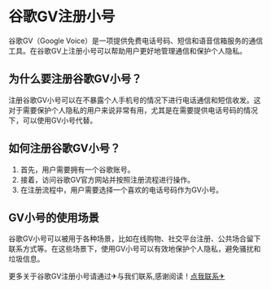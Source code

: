# 谷歌GV注册小号

谷歌GV（Google Voice）是一项提供免费电话号码、短信和语音信箱服务的通信工具。在谷歌GV上注册小号可以帮助用户更好地管理通信和保护个人隐私。

## 为什么要注册谷歌GV小号？

注册谷歌GV小号可以在不暴露个人手机号的情况下进行电话通信和短信收发。这对于需要保护个人隐私的用户来说非常有用，尤其是在需要提供电话号码的情况下，可以使用GV小号代替。

## 如何注册谷歌GV小号？

1. 首先，用户需要拥有一个谷歌账号。
2. 接着，访问谷歌GV官方网站并按照注册流程进行操作。
3. 在注册流程中，用户需要选择一个喜欢的电话号码作为GV小号。

## GV小号的使用场景

谷歌GV小号可以被用于各种场景，比如在线购物、社交平台注册、公共场合留下联系方式等。在这些场景下，使用GV小号可以有效地保护个人隐私，避免骚扰和垃圾信息。

更多关于谷歌GV注册小号请通过✈与我们联系,感谢阅读！[点我联系✈](https://my.G208.com)